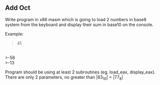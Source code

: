 ## Add Oct

Write program in x86 masm which is going to load 2 numbers in base8 system from the keyboard and display their sum in base10 on the console.

Example:

>41
<br>
>-56
<br>
>-13

Program should be using at least 2 subroutines (eg. load_eax, display_eax).
There are only 2 parameters, no greater than |63<sub>10</sub>| = |77<sub>8</sub>|